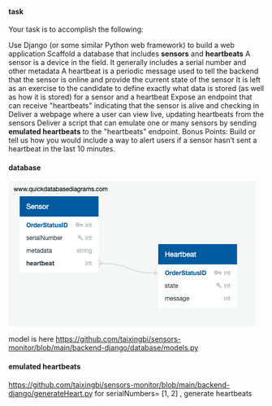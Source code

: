 

#### task

Your task is to accomplish the following:

Use Django (or some similar Python web framework) to build a web application
Scaffold a database that includes **sensors** and **heartbeats**
A sensor is a device in the field. It generally includes a serial number and other metadata
A heartbeat is a periodic message used to tell the backend that the sensor is online and provide the current state of the sensor
It is left as an exercise to the candidate to define exactly what data is stored (as well as how it is stored) for a sensor and a heartbeat
Expose an endpoint that can receive "heartbeats" indicating that the sensor is alive and checking in
Deliver a webpage where a user can view live, updating heartbeats from the sensors
Deliver a script that can emulate one or many sensors by sending **emulated heartbeats** to the "heartbeats" endpoint.
Bonus Points: Build or tell us how you would include a way to alert users if a sensor hasn’t sent a heartbeat in the last 10 minutes.

#### database

![alt text](https://github.com/taixingbi/sensors-monitor/blob/main/backend-django/QuickDBD-export.png)

model is here https://github.com/taixingbi/sensors-monitor/blob/main/backend-django/database/models.py


#### emulated heartbeats
https://github.com/taixingbi/sensors-monitor/blob/main/backend-django/generateHeart.py
for serialNumbers= [1, 2] , generate heartbeats 



